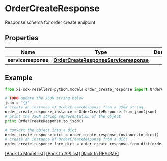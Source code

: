 # OrderCreateResponse

Response schema for order create endpoint

## Properties

Name | Type | Description | Notes
------------ | ------------- | ------------- | -------------
**serviceresponse** | [**OrderCreateResponseServiceresponse**](OrderCreateResponseServiceresponse.md) |  | [optional] 

## Example

```python
from xi-sdk-resellers-python.models.order_create_response import OrderCreateResponse

# TODO update the JSON string below
json = "{}"
# create an instance of OrderCreateResponse from a JSON string
order_create_response_instance = OrderCreateResponse.from_json(json)
# print the JSON string representation of the object
print OrderCreateResponse.to_json()

# convert the object into a dict
order_create_response_dict = order_create_response_instance.to_dict()
# create an instance of OrderCreateResponse from a dict
order_create_response_form_dict = order_create_response.from_dict(order_create_response_dict)
```
[[Back to Model list]](../README.md#documentation-for-models) [[Back to API list]](../README.md#documentation-for-api-endpoints) [[Back to README]](../README.md)


